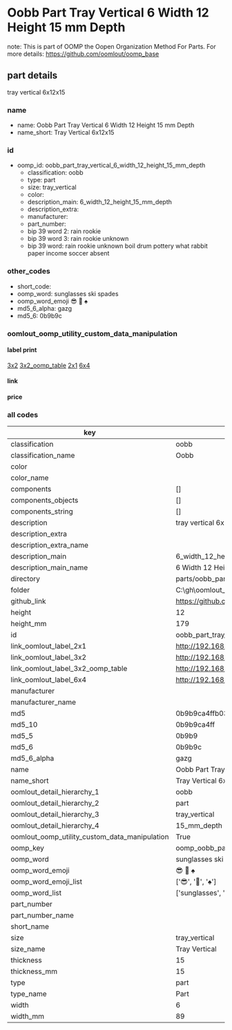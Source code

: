 # Oobb Part Tray Vertical 6 Width 12 Height 15 mm Depth  

note: This is part of OOMP the Oopen Organization Method For Parts. For more details: https://github.com/oomlout/oomp_base

##  part details
  



tray vertical 6x12x15



### name
* name: Oobb Part Tray Vertical 6 Width 12 Height 15 mm Depth
* name_short: Tray Vertical 6x12x15 
### id
* oomp_id: oobb_part_tray_vertical_6_width_12_height_15_mm_depth
  * classification: oobb
  * type: part
  * size: tray_vertical
  * color: 
  * description_main: 6_width_12_height_15_mm_depth
  * description_extra: 
  * manufacturer: 
  * part_number: 
  * bip 39 word 2: rain rookie
  * bip 39 word 3: rain rookie unknown
  * bip 39 word: rain rookie unknown boil drum pottery what rabbit paper income soccer absent

### other_codes
* short_code: 
* oomp_word: sunglasses ski spades
* oomp_word_emoji :sunglasses: :ski: :spades:
* md5_6_alpha: gazg
* md5_6: 0b9b9c






### oomlout_oomp_utility_custom_data_manipulation
#### label print
[3x2](http://192.168.1.245:1112/?label=oomp%20gazg)
[3x2_oomp_table](http://192.168.1.108:1112/?label=oomp%20gazg)
[2x1](http://192.168.1.242:1112/?label=oomp%20gazg)
[6x4](http://192.168.1.55:1112/?label=oomp%20gazg)    

#### link

                              

#### price







### all codes 
| key | value |  
| --- | --- |  
| classification | oobb |  
| classification_name | Oobb |  
| color |  |  
| color_name |  |  
| components | [] |  
| components_objects | [] |  
| components_string | [] |  
| description | tray vertical 6x12x15 |  
| description_extra |  |  
| description_extra_name |  |  
| description_main | 6_width_12_height_15_mm_depth |  
| description_main_name | 6 Width 12 Height 15 mm Depth |  
| directory | parts/oobb_part_tray_vertical_6_width_12_height_15_mm_depth |  
| folder | C:\gh\oomlout_oobb_version_4_generated_parts\parts\oobb_part_tray_vertical_6_width_12_height_15_mm_depth |  
| github_link | https://github.com/oomlout/oomlout_oomp_part_src/tree/main/parts/oobb_part_tray_vertical_6_width_12_height_15_mm_depth |  
| height | 12 |  
| height_mm | 179 |  
| id | oobb_part_tray_vertical_6_width_12_height_15_mm_depth |  
| link_oomlout_label_2x1 | http://192.168.1.242:1112/?label=oomp%20gazg |  
| link_oomlout_label_3x2 | http://192.168.1.245:1112/?label=oomp%20gazg |  
| link_oomlout_label_3x2_oomp_table | http://192.168.1.108:1112/?label=oomp%20gazg |  
| link_oomlout_label_6x4 | http://192.168.1.55:1112/?label=oomp%20gazg |  
| manufacturer |  |  
| manufacturer_name |  |  
| md5 | 0b9b9ca4ffb03f3aa3a1c191dbeef588 |  
| md5_10 | 0b9b9ca4ff |  
| md5_5 | 0b9b9 |  
| md5_6 | 0b9b9c |  
| md5_6_alpha | gazg |  
| name | Oobb Part Tray Vertical 6 Width 12 Height 15 mm Depth |  
| name_short | Tray Vertical 6x12x15  |  
| oomlout_detail_hierarchy_1 | oobb |  
| oomlout_detail_hierarchy_2 | part |  
| oomlout_detail_hierarchy_3 | tray_vertical |  
| oomlout_detail_hierarchy_4 | 15_mm_depth |  
| oomlout_oomp_utility_custom_data_manipulation | True |  
| oomp_key | oomp_oobb_part_tray_vertical_6_width_12_height_15_mm_depth |  
| oomp_word | sunglasses ski spades |  
| oomp_word_emoji | :sunglasses: :ski: :spades: |  
| oomp_word_emoji_list | [':sunglasses:', ':ski:', ':spades:'] |  
| oomp_word_list | ['sunglasses', 'ski', 'spades'] |  
| part_number |  |  
| part_number_name |  |  
| short_name |  |  
| size | tray_vertical |  
| size_name | Tray Vertical |  
| thickness | 15 |  
| thickness_mm | 15 |  
| type | part |  
| type_name | Part |  
| width | 6 |  
| width_mm | 89 |  
